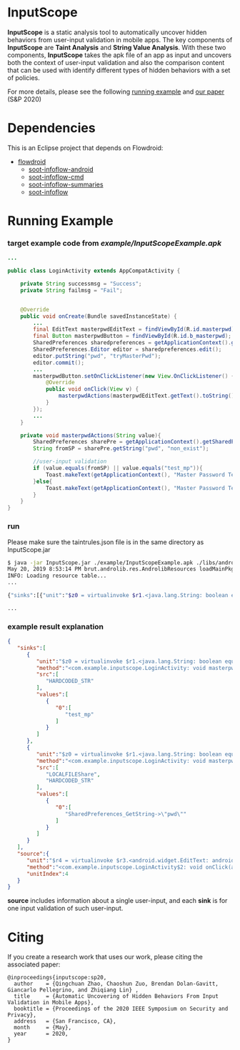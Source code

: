 #  InputScope
**InputScope** is a static analysis tool to automatically uncover hidden behaviors from user-input validation in mobile apps. The key components of **InputScope** are **Taint Analysis** and **String Value Analysis**. With these two components, **InputScope** takes the apk file of an app as input and uncovers both the context of user-input validation and also the comparison content that can be used with identify different types of hidden behaviors with a set of policies.

For more details, please see the following [running example](#jump) and [our paper](https://web.cse.ohio-state.edu/~lin.3021/file/SP20.pdf) (S&P 2020)

# Dependencies
This is an Eclipse project that depends on Flowdroid:

- [flowdroid](https://github.com/secure-software-engineering/FlowDroid)
    - [soot-infoflow-android](https://github.com/secure-software-engineering/FlowDroid/tree/master/soot-infoflow-android "soot-infoflow-android")
    - [soot-infoflow-cmd](https://github.com/secure-software-engineering/FlowDroid/tree/master/soot-infoflow-cmd "soot-infoflow-cmd")
    - [soot-infoflow-summaries](https://github.com/secure-software-engineering/FlowDroid/tree/master/soot-infoflow-summaries "soot-infoflow-summaries")
    - [soot-infoflow](https://github.com/secure-software-engineering/FlowDroid/tree/master/soot-infoflow "soot-infoflow")

# <span id="jump">Running Example</span>

### target example code from *example/InputScopeExample.apk*

```java
...

public class LoginActivity extends AppCompatActivity {  

    private String successmsg = "Success";
    private String failmsg = "Fail";


    @Override
    public void onCreate(Bundle savedInstanceState) {
        ...
        final EditText masterpwdEditText = findViewById(R.id.masterpwd);
        final Button masterpwdButton = findViewById(R.id.b_masterpwd);
        SharedPreferences sharedpreferences = getApplicationContext().getSharedPreferences("password", Context.MODE_PRIVATE);
        SharedPreferences.Editor editor = sharedpreferences.edit();
        editor.putString("pwd", "tryMasterPwd");
        editor.commit();
        ...
        masterpwdButton.setOnClickListener(new View.OnClickListener() {
            @Override
            public void onClick(View v) {
                masterpwdActions(masterpwdEditText.getText().toString());
            }
        });
        ...
    }

    private void masterpwdActions(String value){
        SharedPreferences sharePre = getApplicationContext().getSharedPreferences("password", Context.MODE_PRIVATE);
        String fromSP = sharePre.getString("pwd", "non_exist");

        //user-input validation
        if (value.equals(fromSP) || value.equals("test_mp")){
            Toast.makeText(getApplicationContext(), "Master Password Test "+successmsg, Toast.LENGTH_LONG).show();
        }else{
            Toast.makeText(getApplicationContext(), "Master Password Test "+failmsg, Toast.LENGTH_LONG).show();
        }
    }  
}
```

### run
Please make sure the taintrules.json file is in the same directory as InputScope.jar
```sh
$ java -jar InputScope.jar ./example/InputScopeExample.apk ./libs/android.jar
May 20, 2019 8:53:14 PM brut.androlib.res.AndrolibResources loadMainPkg
INFO: Loading resource table...
...

{"sinks":[{"unit":"$z0 = virtualinvoke $r1.<java.lang.String: boolean equals(java.lang.Object)>(\"test_mp\")","method":"<com.example.inputscope.LoginActivity: void masterpwdActions(java.lang.String)>","src":["HARDCODED_STR"],"values":[{"0":["test_mp"]}]},{"unit":"$z0 = virtualinvoke $r1.<java.lang.String: boolean equals(java.lang.Object)>($r4)","method":"<com.example.inputscope.LoginActivity: void masterpwdActions(java.lang.String)>","src":["LOCALFILEShare","HARDCODED_STR"],"values":[{"0":["SharedPreferences_GetString->\"pwd\""]}]}],"source":{"unit":"$r4 = virtualinvoke $r3.<android.widget.EditText: android.text.Editable getText()>()","method":"<com.example.inputscope.LoginActivity$2: void onClick(android.view.View)>","unitIndex":4}}

...
```

### example result explanation
```json
{
   "sinks":[
      {
         "unit":"$z0 = virtualinvoke $r1.<java.lang.String: boolean equals(java.lang.Object)>(\"test_mp\")",
         "method":"<com.example.inputscope.LoginActivity: void masterpwdActions(java.lang.String)>",
         "src":[
            "HARDCODED_STR"
         ],
         "values":[
            {
               "0":[
                  "test_mp"
               ]
            }
         ]
      },
      {
         "unit":"$z0 = virtualinvoke $r1.<java.lang.String: boolean equals(java.lang.Object)>($r4)",
         "method":"<com.example.inputscope.LoginActivity: void masterpwdActions(java.lang.String)>",
         "src":[
            "LOCALFILEShare",
            "HARDCODED_STR"
         ],
         "values":[
            {
               "0":[
                  "SharedPreferences_GetString->\"pwd\""
               ]
            }
         ]
      }
   ],
   "source":{
      "unit":"$r4 = virtualinvoke $r3.<android.widget.EditText: android.text.Editable getText()>()",
      "method":"<com.example.inputscope.LoginActivity$2: void onClick(android.view.View)>",
      "unitIndex":4
   }
}
```
**source** includes information about a single user-input, and each **sink** is for one input validation of such user-input.

# Citing

If you create a research work that uses our work, please citing the associated paper:
```
@inproceedings{inputscope:sp20,
  author    = {Qingchuan Zhao, Chaoshun Zuo, Brendan Dolan-Gavitt, Giancarlo Pellegrino, and Zhiqiang Lin} ,
  title     = {Automatic Uncovering of Hidden Behaviors From Input Validation in Mobile Apps},
  booktitle = {Proceedings of the 2020 IEEE Symposium on Security and Privacy},
  address   = {San Francisco, CA},
  month     = {May},
  year      = 2020,
}
```
